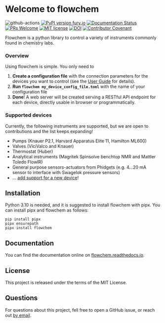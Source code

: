 Welcome to flowchem
===================


![github-actions](https://github.com/cambiegroup/flowchem/actions/workflows/python-app.yml/badge.svg)
[![PyPI version fury.io](https://badge.fury.io/py/flowchem.svg)](https://pypi.org/project/flowchem/)
[![Documentation Status](https://readthedocs.org/projects/flowchem/badge/?version=latest)](https://flowchem.readthedocs.io/en/latest/?badge=latest)
[![PRs Welcome](https://img.shields.io/badge/PRs-welcome-brightgreen.svg?style=flat-square)](http://makeapullrequest.com)
[![MIT license](https://img.shields.io/badge/License-MIT-blue.svg)](https://lbesson.mit-license.org/)
[![DOI](https://zenodo.org/badge/300656785.svg)](https://zenodo.org/badge/latestdoi/300656785)
[![Contributor Covenant](https://img.shields.io/badge/Contributor%20Covenant-2.1-4baaaa.svg)](CODE_of_CONDUCT.md)

Flowchem is a python library to control a variety of instruments commonly found in chemistry labs.

### Overview
Using flowchem is simple. You only need to
1. **Create a configuration file** with the connection parameters for the devices you want to control (see the
[User Guide](https://flowchem.readthedocs.io/en/latest/user_guide.html) for details).
2. **Run `flowchem my_device_config_file.toml`** with the name of your configuration file
3. **Done**!
A web server will be created serving a RESTful API endpoint for each device, directly
usable in browser or programmatically.

### Supported devices
Currently, the following instruments are supported, but we are open to contributions and the list keeps expanding!
 - Pumps (Knauer P2.1, Harvard Apparatus Elite 11, Hamilton ML600)
 - Valves (ViciValco and Knauer)
 - Thermostat (Huber)
 - Analytical instruments (Magritek Spinsolve benchtop NMR and Mattler Toledo FlowIR)
 - General purpose sensors-actuators from Phidgets (e.g. 4...20 mA sensor to interface with Swagelok pressure sensors)
 - ... [add support for a new device](https://flowchem.readthedocs.io/en/latest/add_new_device_type.html)!

## Installation
Python 3.10 is needed, and it is suggested to install flowchem with pipx.
You can install pipx and flowchem as follows:
```shell
pip install pipx
pipx ensurepath
pipx install flowchem
```

## Documentation
You can find the documentation online on [flowchem.readthedocs.io](https://flowchem.readthedocs.io/en/latest/).

## License
This project is released under the terms of the MIT License.

## Questions
For questions about this project, fell free to open a GitHub issue, or reach out [by email](mailto:2422614+dcambie@users.noreply.github.com).
